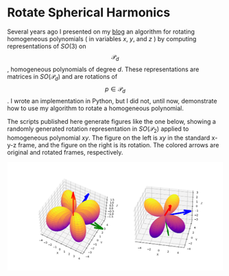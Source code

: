 # Rotate Spherical Harmonics

Several years ago I presented on my [blog](https://rao.im/mathematics/2019/10/25/compute-so3-repns/) an algorithm for rotating homogeneous polynomials ( in variables $x$, $y$, and $z$ ) by computing representations of $SO(3)$ on $$\mathcal{P}_d$$, homogeneous polynomials of degree $d$. These representations are matrices in $SO(\mathcal{P}_d)$ and are rotations of  $$p \in \mathcal{P}_d$$. I wrote an implementation in Python, but I did not, until now, demonstrate how to use my algorithm to rotate a homogeneous polynomial.

The scripts published here generate figures like the one below, showing a randomly generated rotation representation in $SO(\mathcal{P}_2)$ applied to homogeneous polynomial $xy$. The figure on the left is $xy$ in the standard x-y-z frame, and the figure on the right is its rotation. The colored arrows are original and rotated frames, respectively.

![](solid-harmonic-rotation.png)

